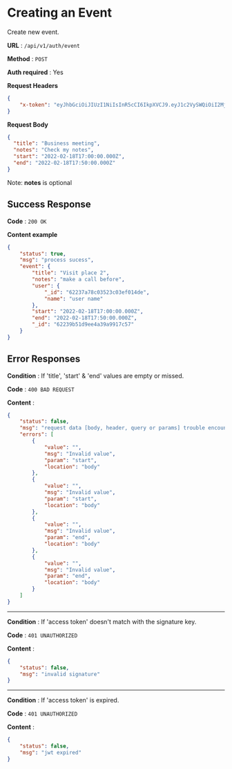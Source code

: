 # Creating an Event

Create new event.

**URL** : `/api/v1/auth/event`

**Method** : `POST`

**Auth required** : Yes

**Request Headers** 
```json
{
    "x-token": "eyJhbGciOiJIUzI1NiIsInR5cCI6IkpXVCJ9.eyJ1c2VySWQiOiI2MjIzN2E3OGMwMzUyM2MwM2VmMDE0ZGUiLCJpYXQiOjE2NDY0OTk3MDAsImV4cCI6MTY0NjQ5OTc2MH0.pmfaumTcfKFP3Lgf82RWpo1Cd6_aAVcfVy9SRHpInxk",
}
```

**Request Body**

```json
{
  "title": "Business meeting",
  "notes": "Check my notes",
  "start": "2022-02-18T17:00:00.000Z",
  "end": "2022-02-18T17:50:00.000Z"
}
```
Note: **notes** is optional

## Success Response

**Code** : `200 OK`

**Content example**

```json
{
    "status": true,
    "msg": "process sucess",
    "event": {
        "title": "Visit place 2",
        "notes": "make a call before",
        "user": {
            "_id": "62237a78c03523c03ef014de",
            "name": "user name"
        },
        "start": "2022-02-18T17:00:00.000Z",
        "end": "2022-02-18T17:50:00.000Z",
        "_id": "62239b51d9ee4a39a9917c57"
    }
}
```

## Error Responses

**Condition** : If 'title', 'start' & 'end' values are empty or missed.

**Code** : `400 BAD REQUEST`

**Content** :

```json
{
    "status": false,
    "msg": "request data [body, header, query or params] trouble encountered",
    "errors": [
        {
            "value": "",
            "msg": "Invalid value",
            "param": "start",
            "location": "body"
        },
        {
            "value": "",
            "msg": "Invalid value",
            "param": "start",
            "location": "body"
        },
        {
            "value": "",
            "msg": "Invalid value",
            "param": "end",
            "location": "body"
        },
        {
            "value": "",
            "msg": "Invalid value",
            "param": "end",
            "location": "body"
        }
    ]
}
```

---

**Condition** : If 'access token' doesn't match with the signature key.

**Code** : `401 UNAUTHORIZED`

**Content** :

```json
{
    "status": false,
    "msg": "invalid signature"
}
```

---

**Condition** : If 'access token' is expired.

**Code** : `401 UNAUTHORIZED`

**Content** :

```json
{
    "status": false,
    "msg": "jwt expired"
}
```